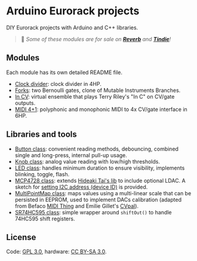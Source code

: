 Arduino Eurorack projects
=========================

DIY Eurorack projects with Arduino and C++ libraries.

> 🛒 *Some of these modules are for sale on **[Reverb](https://reverb.com/shop/joeseggiola)** and **[Tindie](https://www.tindie.com/stores/joeseggiola/)**!*

Modules
-------

Each module has its own detailed README file.

- [Clock divider](clock-divider/): clock divider in 4HP.
- [Forks](forks/): two Bernoulli gates, clone of Mutable Instruments Branches.
- [In CV](in-cv/): virtual ensemble that plays Terry Riley's "In C" on CV/gate outputs.
- [MIDI 4+1](midi4plus1/): polyphonic and monophonic MIDI to 4x CV/gate interface in 6HP.

Libraries and tools
-------------------

- [Button class](lib/Button.cpp): convenient reading methods, debouncing, combined single and long-press, internal pull-up usage.
- [Knob class](lib/Knob.cpp): analog value reading with low/high thresholds.
- [LED class](lib/Led.cpp): handles minimum duration to ensure visibility, implements blinking, toggle, flash.
- [MCP4728 class](lib/MCP4728.cpp): extends [Hideaki Tai's lib](https://github.com/hideakitai/MCP4728) to include optional LDAC. A sketch for [setting I2C address (device ID)](tools/mcp4728_addr) is provided.
- [MultiPointMap class](lib/MultiPointMap.cpp): maps values using a multi-linear scale that can be persisted in EEPROM, used to implement DACs calibration (adapted from Befaco [MIDI Thing](https://github.com/Befaco/midithing) and Emilie Gillet's [CVpal](https://github.com/pichenettes/cvpal)).
- [SR74HC595 class](lib/SR74HC595.cpp): simple wrapper around `shiftOut()` to handle 74HC595 shift registers.

License
-------

Code: [GPL 3.0](LICENSE), hardware: [CC BY-SA 3.0](https://creativecommons.org/licenses/by-sa/3.0/).

